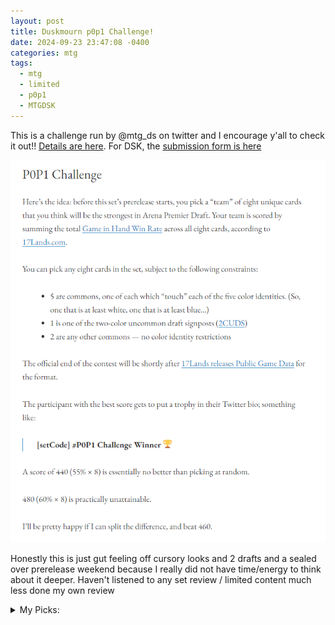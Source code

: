 ```yaml
---
layout: post
title: Duskmourn p0p1 Challenge!
date: 2024-09-23 23:47:08 -0400
categories: mtg
tags:
  - mtg
  - limited
  - p0p1
  - MTGDSK
---
```

This is a challenge run by @mtg_ds on twitter and I encourage y'all to check it out!! [Details are here](https://mtgds.wordpress.com/2023/11/08/p0p1-challenge/). For DSK, the [submission form is here](https://docs.google.com/forms/d/e/1FAIpQLScwT5xLdlE5hcZli6hV7Bv5AhAAxuApQpqgEHoUguA2rJjiCw/viewform)

![p0p1 challenge description](/assets/images/p0p1-challenge.png)

Honestly this is just gut feeling off cursory looks and 2 drafts and a sealed over prerelease weekend because I really did not have time/energy to think about it deeper. Haven't listened to any set review / limited content much less done my own review

<details>
<summary>My Picks:</summary>
<p>
<ul>
<li>W: <strong>Hardened Escort</strong></li>
</ul>
<p>Disgusting in multiples</p>
<ul>
<li>U: <strong>Unable to Scream</strong></li>
</ul>
<p>I think this is just efficient removal with synergistic upside </p>
<ul>
<li>B: <strong>Innocuous Rat</strong></li>
</ul>
<p>Seems very gluey. Could totally just be murder</p>
<ul>
<li>R: <strong>Glassworks</strong></li>
</ul>
<p>Is this better than Scorching Dragonfire? It probably isn&#39;t, but the upside feels kinda real to me. Plus I&#39;ve been seeing them go late</p>
<ul>
<li>G: <strong>Say Its Name</strong></li>
</ul>
<p>Very gluey card that fuels delirium but is also just a Raise Dead effect, with a fairly achievable upside of tutoring Altanak (getting 3 copies is tricky when the base card is pretty good as-is though)</p>
<ul>
<li>bonus common 1: <strong>Wary Watchdog</strong></li>
</ul>
<p>I think this is just a really good 2 drop</p>
<ul>
<li>bonus common 2: <strong>Most Valuable Slayer</strong></li>
</ul>
<p>In the vein of Escort, a super annoying card that makes blocking hard and can help snowball your survival cards</p>
<ul>
<li>2CUDS: <strong>Broodspinner</strong></li>
</ul>
<p>Total guess. Broodspinner has an overstatted body with reach (something that feels important and less common in the format) <em>and</em> has an ETB relevant to its archetype - and that&#39;s all on the face of it. You can cash it in later to instantly gum up the board, or just make enough creatures to close out the game</p>
<ul>
<li>Tiebreaker: <strong>The Swarmweaver</strong></li>
</ul>
<p>Yeah card seems like a nightmare and there are even other insects/spiders (like Broodspinner!!) in the format.</p>
</p>
</details>
